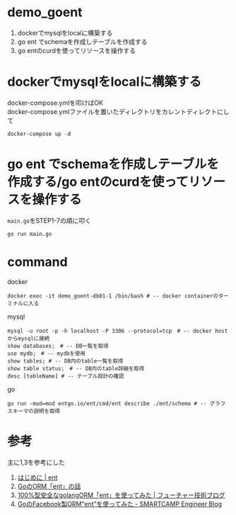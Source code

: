 # demo_goent
1. dockerでmysqlをlocalに構築する
2. go ent でschemaを作成しテーブルを作成する
3. go entのcurdを使ってリソースを操作する

# dockerでmysqlをlocalに構築する
docker-compose.ymlを叩けばOK  
docker-compose.ymlファイルを置いたディレクトリをカレントディレクトにして
```
docker-compose up -d
```

# go ent でschemaを作成しテーブルを作成する/go entのcurdを使ってリソースを操作する
`main.go`をSTEP1-7の順に叩く
```
go run main.go
```

# command

docker
```
docker exec -it demo_goent-db01-1 /bin/bash # -- docker containerのターミナルに入る
```

mysql
```
mysql -u root -p -h localhost -P 3306 --protocol=tcp　# -- docker hostからmysqlに接続
show databases;　# -- DB一覧を取得
use mydb;　# -- mydbを使用
show tables; # -- DB内のtable一覧を取得
show table status;　# -- DB内のtable詳細を取得
desc [tableName] # -- テーブル設計の確認
```

go
```
go run -mod=mod entgo.io/ent/cmd/ent describe ./ent/schema # -- グラフスキーマの説明を取得
```

# 参考
主に1,3を参考にした
1. [はじめに \| ent](https://entgo.io/ja/docs/schema-def/)
2. [GoのORM「ent」の話](https://zenn.dev/masamiki/articles/83a8db3f132fcb1c48f0)
3. [100%型安全なgolangORM「ent」を使ってみた \| フューチャー技術ブログ](https://future-architect.github.io/articles/20210728a/)
4. [GoのFacebook製ORM"ent"を使ってみた \- SMARTCAMP Engineer Blog](https://tech.smartcamp.co.jp/entry/try-go-ent#%E3%82%B9%E3%82%AD%E3%83%BC%E3%83%9E%E3%81%AE%E5%AE%9A%E7%BE%A9)
